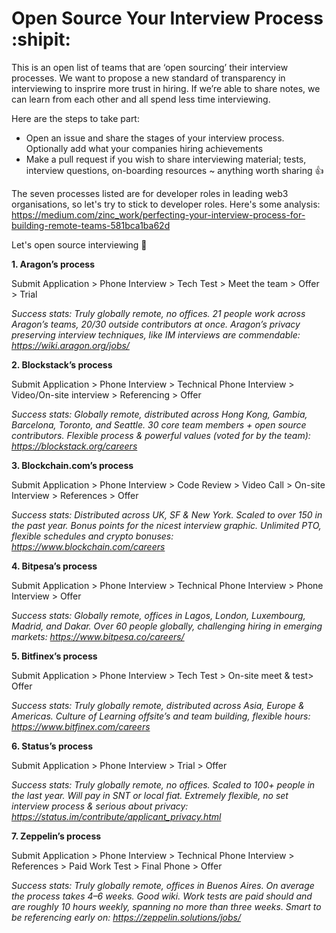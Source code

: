 # Open Source Your Interview Process :shipit:

This is an open list of teams that are ‘open sourcing’ their interview processes. We want to propose a new standard of transparency in interviewing to insprire more trust in hiring. If we’re able to share notes, we can learn from each other and all spend less time interviewing. 

Here are the steps to take part:
- Open an issue and share the stages of your interview process. Optionally add what your companies hiring achievements 
- Make a pull request if you wish to share interviewing material; tests, interview questions, on-boarding resources ~ anything worth sharing :+1:

The seven processes listed are for developer roles in leading web3 organisations, so let's try to stick to developer roles. Here's some analysis: https://medium.com/zinc_work/perfecting-your-interview-process-for-building-remote-teams-581bca1ba62d

Let's open source interviewing :raised_hands:

**1. Aragon’s process**

Submit Application > Phone Interview > Tech Test > Meet the team > Offer > Trial

*Success stats: Truly globally remote, no offices. 21 people work across Aragon’s teams, 20/30 outside contributors at once. Aragon’s privacy preserving interview techniques, like IM interviews are commendable: https://wiki.aragon.org/jobs/*

**2. Blockstack’s process**

Submit Application > Phone Interview > Technical Phone Interview > Video/On-site interview > Referencing > Offer

*Success stats: Globally remote, distributed across Hong Kong, Gambia, Barcelona, Toronto, and Seattle. 30 core team members + open source contributors. Flexible process & powerful values (voted for by the team): https://blockstack.org/careers*

**3. Blockchain.com’s process**

Submit Application > Phone Interview > Code Review > Video Call > On-site Interview > References > Offer

*Success stats: Distributed across UK, SF & New York. Scaled to over 150 in the past year. Bonus points for the nicest interview graphic. Unlimited PTO, flexible schedules and crypto bonuses: https://www.blockchain.com/careers*

**4. Bitpesa’s process**

Submit Application > Phone Interview > Technical Phone Interview > Phone Interview > Offer

*Success stats: Globally remote, offices in Lagos, London, Luxembourg, Madrid, and Dakar. Over 60 people globally, challenging hiring in emerging markets: https://www.bitpesa.co/careers/*

**5. Bitfinex’s process**

Submit Application > Phone Interview > Tech Test > On-site meet & test> Offer

*Success stats: Truly globally remote, distributed across Asia, Europe & Americas. Culture of Learning offsite’s and team building, flexible hours: https://www.bitfinex.com/careers*

**6. Status’s process**

Submit Application > Phone Interview > Trial > Offer

*Success stats: Truly globally remote, no offices. Scaled to 100+ people in the last year. Will pay in SNT or local fiat. Extremely flexible, no set interview process & serious about privacy: https://status.im/contribute/applicant_privacy.html*

**7. Zeppelin’s process**

Submit Application > Phone Interview > Technical Phone Interview > References > Paid Work Test > Final Phone > Offer

*Success stats: Truly globally remote, offices in Buenos Aires. On average the process takes 4–6 weeks. Good wiki. Work tests are paid should and are roughly 10 hours weekly, spanning no more than three weeks. Smart to be referencing early on: https://zeppelin.solutions/jobs/*


